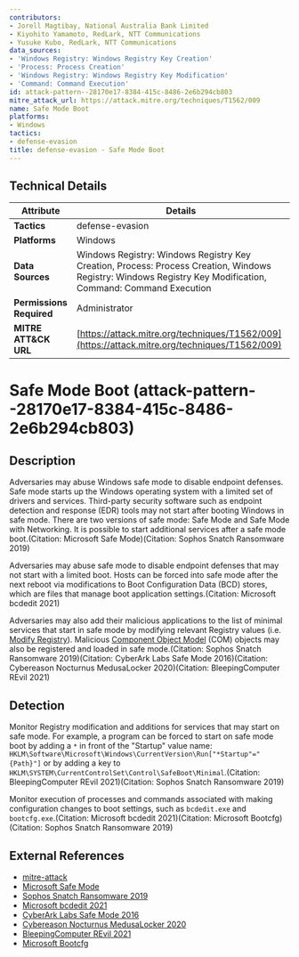 ```yaml
---
contributors:
- Jorell Magtibay, National Australia Bank Limited
- Kiyohito Yamamoto, RedLark, NTT Communications
- Yusuke Kubo, RedLark, NTT Communications
data_sources:
- 'Windows Registry: Windows Registry Key Creation'
- 'Process: Process Creation'
- 'Windows Registry: Windows Registry Key Modification'
- 'Command: Command Execution'
id: attack-pattern--28170e17-8384-415c-8486-2e6b294cb803
mitre_attack_url: https://attack.mitre.org/techniques/T1562/009
name: Safe Mode Boot
platforms:
- Windows
tactics:
- defense-evasion
title: defense-evasion - Safe Mode Boot
---
```


## Technical Details

| Attribute | Details |
|-----------|----------|
| **Tactics** | defense-evasion |
| **Platforms** | Windows |
| **Data Sources** | Windows Registry: Windows Registry Key Creation, Process: Process Creation, Windows Registry: Windows Registry Key Modification, Command: Command Execution |
| **Permissions Required** | Administrator |
| **MITRE ATT&CK URL** | [https://attack.mitre.org/techniques/T1562/009](https://attack.mitre.org/techniques/T1562/009) |

# Safe Mode Boot (attack-pattern--28170e17-8384-415c-8486-2e6b294cb803)

## Description
Adversaries may abuse Windows safe mode to disable endpoint defenses. Safe mode starts up the Windows operating system with a limited set of drivers and services. Third-party security software such as endpoint detection and response (EDR) tools may not start after booting Windows in safe mode. There are two versions of safe mode: Safe Mode and Safe Mode with Networking. It is possible to start additional services after a safe mode boot.(Citation: Microsoft Safe Mode)(Citation: Sophos Snatch Ransomware 2019)

Adversaries may abuse safe mode to disable endpoint defenses that may not start with a limited boot. Hosts can be forced into safe mode after the next reboot via modifications to Boot Configuration Data (BCD) stores, which are files that manage boot application settings.(Citation: Microsoft bcdedit 2021)

Adversaries may also add their malicious applications to the list of minimal services that start in safe mode by modifying relevant Registry values (i.e. [Modify Registry](https://attack.mitre.org/techniques/T1112)). Malicious [Component Object Model](https://attack.mitre.org/techniques/T1559/001) (COM) objects may also be registered and loaded in safe mode.(Citation: Sophos Snatch Ransomware 2019)(Citation: CyberArk Labs Safe Mode 2016)(Citation: Cybereason Nocturnus MedusaLocker 2020)(Citation: BleepingComputer REvil 2021)

## Detection
Monitor Registry modification and additions for services that may start on safe mode. For example, a program can be forced to start on safe mode boot by adding a <code>\*</code> in front of the "Startup" value name: <code>HKLM\Software\Microsoft\Windows\CurrentVersion\Run\["\*Startup"="{Path}"]</code> or by adding a key to <code>HKLM\SYSTEM\CurrentControlSet\Control\SafeBoot\Minimal</code>.(Citation: BleepingComputer REvil 2021)(Citation: Sophos Snatch Ransomware 2019)

Monitor execution of processes and commands associated with making configuration changes to boot settings, such as <code>bcdedit.exe</code> and <code>bootcfg.exe</code>.(Citation: Microsoft bcdedit 2021)(Citation: Microsoft Bootcfg)(Citation: Sophos Snatch Ransomware 2019)

## External References
- [mitre-attack](https://attack.mitre.org/techniques/T1562/009)
- [Microsoft Safe Mode](https://support.microsoft.com/en-us/windows/start-your-pc-in-safe-mode-in-windows-10-92c27cff-db89-8644-1ce4-b3e5e56fe234)
- [Sophos Snatch Ransomware 2019](https://news.sophos.com/en-us/2019/12/09/snatch-ransomware-reboots-pcs-into-safe-mode-to-bypass-protection/)
- [Microsoft bcdedit 2021](https://docs.microsoft.com/en-us/windows-server/administration/windows-commands/bcdedit)
- [CyberArk Labs Safe Mode 2016](https://www.cyberark.com/resources/blog/cyberark-labs-from-safe-mode-to-domain-compromise)
- [Cybereason Nocturnus MedusaLocker 2020](https://www.cybereason.com/blog/medusalocker-ransomware)
- [BleepingComputer REvil 2021](https://www.bleepingcomputer.com/news/security/revil-ransomware-has-a-new-windows-safe-mode-encryption-mode/)
- [Microsoft Bootcfg](https://docs.microsoft.com/windows-server/administration/windows-commands/bootcfg)

